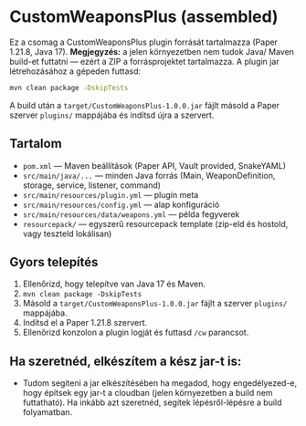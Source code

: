 # CustomWeaponsPlus (assembled)

Ez a csomag a CustomWeaponsPlus plugin forrását tartalmazza (Paper 1.21.8, Java 17).
**Megjegyzés:** a jelen környezetben nem tudok Java/ Maven build-et futtatni — ezért a ZIP a forrásprojektet tartalmazza.
A plugin jar létrehozásához a gépeden futtasd:

```bash
mvn clean package -DskipTests
```

A build után a `target/CustomWeaponsPlus-1.0.0.jar` fájlt másold a Paper szerver `plugins/` mappájába és indítsd újra a szervert.

## Tartalom
- `pom.xml` — Maven beállítások (Paper API, Vault provided, SnakeYAML)
- `src/main/java/...` — minden Java forrás (Main, WeaponDefinition, storage, service, listener, command)
- `src/main/resources/plugin.yml` — plugin meta
- `src/main/resources/config.yml` — alap konfiguráció
- `src/main/resources/data/weapons.yml` — példa fegyverek
- `resourcepack/` — egyszerű resourcepack template (zip-eld és hostold, vagy teszteld lokálisan)

## Gyors telepítés
1. Ellenőrizd, hogy telepítve van Java 17 és Maven.
2. `mvn clean package -DskipTests`
3. Másold a `target/CustomWeaponsPlus-1.0.0.jar` fájlt a szerver `plugins/` mappájába.
4. Indítsd el a Paper 1.21.8 szervert.
5. Ellenőrizd konzolon a plugin logját és futtasd `/cw` parancsot.

## Ha szeretnéd, elkészítem a kész jar-t is:
- Tudom segíteni a jar elkészítésében ha megadod, hogy engedélyezed-e, hogy építsek egy jar-t a cloudban (jelen környezetben a build nem futtatható). Ha inkább azt szeretnéd, segítek lépésről-lépésre a build folyamatban.

